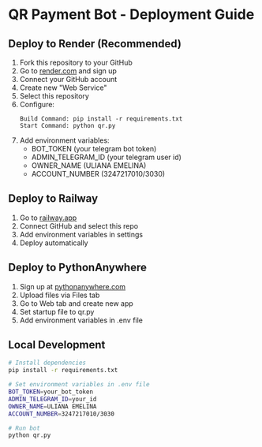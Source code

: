 # QR Payment Bot - Deployment Guide

## Deploy to Render (Recommended)

1. Fork this repository to your GitHub
2. Go to [render.com](https://render.com) and sign up
3. Connect your GitHub account
4. Create new "Web Service"
5. Select this repository
6. Configure:
   ```
   Build Command: pip install -r requirements.txt
   Start Command: python qr.py
   ```
7. Add environment variables:
   - BOT_TOKEN (your telegram bot token)
   - ADMIN_TELEGRAM_ID (your telegram user id)
   - OWNER_NAME (ULIANA EMELINA)
   - ACCOUNT_NUMBER (3247217010/3030)

## Deploy to Railway

1. Go to [railway.app](https://railway.app)
2. Connect GitHub and select this repo
3. Add environment variables in settings
4. Deploy automatically

## Deploy to PythonAnywhere

1. Sign up at [pythonanywhere.com](https://pythonanywhere.com)
2. Upload files via Files tab
3. Go to Web tab and create new app
4. Set startup file to qr.py
5. Add environment variables in .env file

## Local Development

```bash
# Install dependencies
pip install -r requirements.txt

# Set environment variables in .env file
BOT_TOKEN=your_bot_token
ADMIN_TELEGRAM_ID=your_id
OWNER_NAME=ULIANA EMELINA
ACCOUNT_NUMBER=3247217010/3030

# Run bot
python qr.py
```
